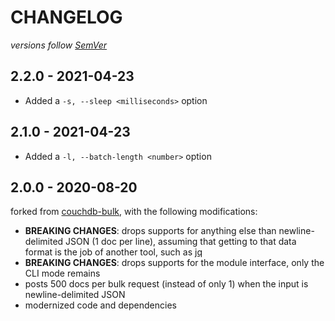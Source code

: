 # CHANGELOG
*versions follow [SemVer](http://semver.org)*

## 2.2.0 - 2021-04-23
* Added a `-s, --sleep <milliseconds>` option

## 2.1.0 - 2021-04-23
* Added a `-l, --batch-length <number>` option

## 2.0.0 - 2020-08-20
forked from [couchdb-bulk](https://github.com/jo/couchdb-bulk), with the following modifications:
* **BREAKING CHANGES**: drops supports for anything else than newline-delimited JSON (1 doc per line), assuming that getting to that data format is the job of another tool, such as [jq](https://stedolan.github.io/jq/)
* **BREAKING CHANGES**: drops supports for the module interface, only the CLI mode remains
* posts 500 docs per bulk request (instead of only 1) when the input is newline-delimited JSON
* modernized code and dependencies
